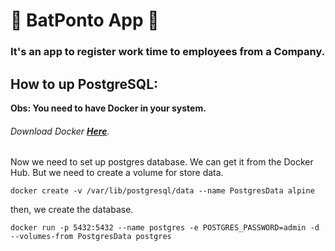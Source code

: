 # 🦇 BatPonto App 🦇

### It's an app to register work time to employees from a Company.

## How to up PostgreSQL:

**Obs: You need to have Docker in your system.**
###### Download Docker [**Here**](https://www.docker.com/get-started).

Now we need to set up postgres database. We can get it from the Docker Hub. But we need to create a volume for store data.

`docker create -v /var/lib/postgresql/data --name PostgresData alpine`

then, we create the database.

`docker run -p 5432:5432 --name postgres -e POSTGRES_PASSWORD=admin -d --volumes-from PostgresData postgres`